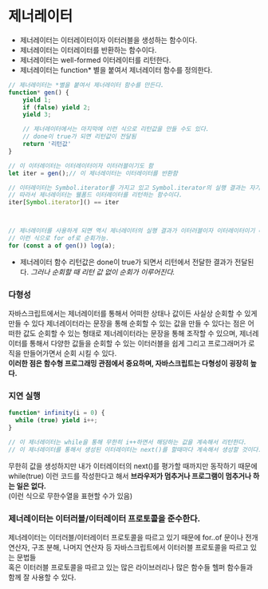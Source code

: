 # 제너레이터

- 제너레이터는 이터레이터이자 이터러블을 생성하는 함수이다.
- 제너레이터는 이터레이터를 반환하는 함수이다.
- 제너레이터는 well-formed 이터레이터를 리턴한다.
- 제너레이터는 function* 별을 붙여서 제너레이터 함수를 정의한다.

```javascript
// 제너레이터는 *별을 붙여서 제너레이터 함수를 만든다.
function* gen() {
    yield 1;
    if (false) yield 2;
    yield 3;

    // 제너레이터에서는 마지막에 이런 식으로 리턴값을 만들 수도 있다.
    // done이 true가 되면 리턴값이 전달됨
    return '리턴값'
}

// 이 이터레이터는 이터레이터이자 이터러블이기도 함
let iter = gen();// 이 제너레이터는 이터레이터를 반환함

// 이터레이터는 Symbol.iterator를 가지고 있고 Symbol.iterator의 실행 결과는 자기 자신이다. 
// 따라서 제너레이터는 웰폼드 이터레이터를 리턴하는 함수이다.
iter[Symbol.iterator]() == iter



// 제너레이터를 사용하게 되면 역시 제너레이터의 실행 결과가 이터러블이자 이터레이터이기 때문에 
// 이런 식으로 for of로 순회가능.
for (const a of gen()) log(a);

```

- 제너레이터 함수 리턴값은 done이 true가 되면서 리턴에서 전달한 결과가 전달된다.
*그러나 순회할 때 리턴 값 없이 순회가 이루어진다.*

### 다형성
자바스크립트에서는 제너레이터를 통해서 어떠한 상태나 값이든 사실상 순회할 수 있게 만들 수 있다
제너레이터라는 문장을 통해 순회할 수 있는 값을 만들 수 있다는 점은
어떠한 값도 순회할 수 있는 형태로 제너레이터라는 문장을 통해 조작할 수 있으며,
제너레이터를 통해서 다양한 값들을 순회할 수 있는 이터러블을 쉽게 그리고
프로그래머가 로직을 만들어가면서 순회 시킬 수 있다.<br/>
**이러한 점은 함수형 프로그래밍 관점에서 중요하며, 자바스크립트는 다형성이 굉장히 높다.**

### 지연 실행
```javascript
function* infinity(i = 0) {
  while (true) yield i++;
}

// 이 제너레이터는 while을 통해 무한히 i++하면서 해당하는 값을 계속해서 리턴한다.
// 이 제너레이터를 통해서 생성된 이터레이터는 next()를 할때마다 계속해서 생성할 것이다.
```
무한히 값을 생성하지만 내가 이터레이터의 next()를 평가할 때까지만 동작하기 때문에<br/>
while(true) 이런 코드를 작성한다고 해서 **브라우저가 멈추거나 프로그램이 멈추거나 하는 일은 없다.**<br/>
(이런 식으로 무한수열을 표현할 수가 있음)

### 제너레이터는 이터러블/이터레이터 프로토콜을 준수한다.
제너레이터는 이터러블/이터레이터 프로토콜을 따르고 있기 때문에 
for..of 문이나 전개 연산자, 구조 분해, 나머지 연산자 등 
자바스크립트에서 이터러블 프로토콜을 따르고 있는 문법들 <br/>
혹은 이터러블 프로토콜을 따르고 있는 많은 라이브러리나 많은 함수들 헬퍼 함수들과 함께 잘 사용할 수 있다.
